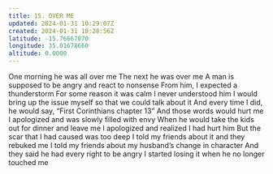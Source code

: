 ```yaml
---
title: 15. OVER ME
updated: 2024-01-31 10:29:07Z
created: 2024-01-31 10:28:56Z
latitude: -15.76667070
longitude: 35.01678660
altitude: 0.0000
---
```


One morning he was all over me
The next he was over me
A man is supposed to be angry and react to nonsense
From him, I expected a thunderstorm
For some reason it was calm
I never understood him
I would bring up the issue myself so that we could talk about it
And every time I did, he would say, “First Corinthians chapter 13”
And those words would hurt me
I apologized and was slowly filled with envy
When he would take the kids out for dinner and leave me
I apologized and realized I had hurt him
But the scar that I had caused was too deep
I told my friends about it and they rebuked me
I told my friends about my husband’s change in character
And they said he had every right to be angry
I started losing it when he no longer touched me